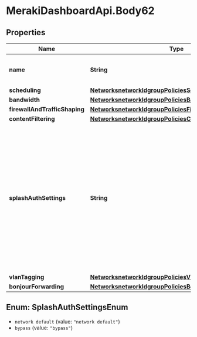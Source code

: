 # MerakiDashboardApi.Body62

## Properties
Name | Type | Description | Notes
------------ | ------------- | ------------- | -------------
**name** | **String** | The name for your group policy. Required. | 
**scheduling** | [**NetworksnetworkIdgroupPoliciesScheduling**](NetworksnetworkIdgroupPoliciesScheduling.md) |  | [optional] 
**bandwidth** | [**NetworksnetworkIdgroupPoliciesBandwidth**](NetworksnetworkIdgroupPoliciesBandwidth.md) |  | [optional] 
**firewallAndTrafficShaping** | [**NetworksnetworkIdgroupPoliciesFirewallAndTrafficShaping**](NetworksnetworkIdgroupPoliciesFirewallAndTrafficShaping.md) |  | [optional] 
**contentFiltering** | [**NetworksnetworkIdgroupPoliciesContentFiltering**](NetworksnetworkIdgroupPoliciesContentFiltering.md) |  | [optional] 
**splashAuthSettings** | **String** | Whether clients bound to your policy will bypass splash authorization or behave according to the network&#x27;s rules. Can be one of &#x27;network default&#x27; or &#x27;bypass&#x27;. Only available if your network has a wireless configuration. | [optional] 
**vlanTagging** | [**NetworksnetworkIdgroupPoliciesVlanTagging**](NetworksnetworkIdgroupPoliciesVlanTagging.md) |  | [optional] 
**bonjourForwarding** | [**NetworksnetworkIdgroupPoliciesBonjourForwarding**](NetworksnetworkIdgroupPoliciesBonjourForwarding.md) |  | [optional] 

<a name="SplashAuthSettingsEnum"></a>
## Enum: SplashAuthSettingsEnum

* `network default` (value: `"network default"`)
* `bypass` (value: `"bypass"`)

